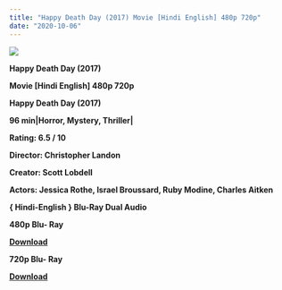 ```yaml
---
title: "Happy Death Day (2017) Movie [Hindi English] 480p 720p"
date: "2020-10-06"
---
```


[**![](https://1.bp.blogspot.com/-42kjLu0ICl0/XvHkvhnkXwI/AAAAAAAADpw/KAGG-fnm_w0OEZxawQYoOM1i5Rkxe0IsACLcBGAsYHQ/s1600/happyChristmas.jpg)**](https://1.bp.blogspot.com/-42kjLu0ICl0/XvHkvhnkXwI/AAAAAAAADpw/KAGG-fnm_w0OEZxawQYoOM1i5Rkxe0IsACLcBGAsYHQ/s1600/happyChristmas.jpg)

 **Happy Death Day (2017)**

**Movie \[Hindi English\] 480p 720p** 

 **Happy Death Day (2017)**

**96 min|Horror, Mystery, Thriller|**

**Rating: 6.5 / 10** 

**Director: Christopher Landon**

**Creator: Scott Lobdell**

**Actors: Jessica Rothe, Israel Broussard, Ruby Modine, Charles Aitken**

 **{ Hindi-English } Blu-Ray Dual Audio**

**480p Blu- Ray**

**[Download](https://myglinks.xyz/6627)** 

**720p Blu- Ray**

[**Download**](https://myglinks.xyz/6628)

